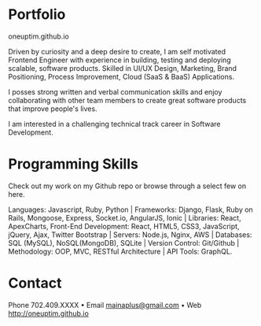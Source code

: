 # Portfolio
oneuptim.github.io

Driven by curiosity and a deep desire to create, I am self motivated Frontend Engineer with experience in building, testing and deploying scalable, software products. Skilled in UI/UX Design, Marketing, Brand Positioning, Process Improvement, Cloud (SaaS &amp; BaaS) Applications.

I posses strong written and verbal communication skills and enjoy collaborating with other team members to create great software products that improve people's lives.

I am interested in a challenging technical track career in Software Development.


# Programming Skills
Check out my work on my Github repo or browse through a select few on here.

Languages: Javascript, Ruby, Python | Frameworks: Django, Flask, Ruby on Rails, Mongoose, Express, Socket.io, AngularJS, Ionic | Libraries: React, ApexCharts, Front-End Development: React, HTML5, CSS3, JavaScript, jQuery, Ajax, Twitter Bootstrap | Servers: Node.js, Nginx, AWS | Databases: SQL (MySQL), NoSQL(MongoDB), SQLite | Version Control: Git/Github | Methodology: OOP, MVC, RESTful Architecture | API Tools: GraphQL.

# Contact
Phone 702.409.XXXX • Email mainaplus@gmail.com • Web http://oneuptim.github.io
